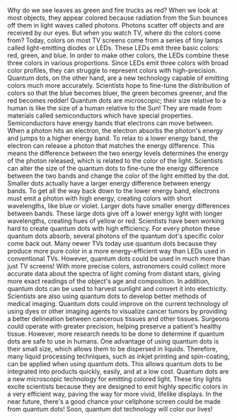Why do we see leaves as green and fire trucks as red? When we look at most objects, they appear colored because radiation from the Sun bounces off them in light waves called photons. Photons scatter off objects and are received by our eyes. But when you watch TV, where do the colors come from? Today, colors on most TV screens come from a series of tiny lamps called light-emitting diodes or LEDs. These LEDs emit three basic colors: red, green, and blue. In order to make other colors, the LEDs combine these three colors in various proportions. Since LEDs emit three colors with broad color profiles, they can struggle to represent colors with high-precision. Quantum dots, on the other hand, are a new technology capable of emitting colors much more accurately. Scientists hope to fine-tune the distribution of colors so that the blue becomes bluer, the green becomes greener, and the red becomes redder! Quantum dots are microscopic; their size relative to a human is like the size of a human relative to the Sun! They are made from materials called semiconductors which have special properties. Semiconductors have energy bands that electrons can move between. When a photon hits an electron, the electron absorbs the photon's energy and jumps to a higher energy band. To relax to a lower energy band, the electron can release a photon that matches the energy difference. This means the difference between the two energy levels determines the energy of the photon released, which is related to the color of the light. Scientists can alter the size of the quantum dots to fine-tune the energy difference between the two bands and change the color of the light emitted by the dot. Smaller dots actually have a larger energy difference between energy bands. To get all the way back down to the lower energy band, electrons must emit a photon with high energy, creating colors with short wavelengths, like blue or violet. Larger dots have smaller energy differences between bands. These large dots give off a lower energy light with longer wavelengths, creating hues of yellow or red. Scientists have been working hard to create quantum dots with high efficiency. For every photon these quantum dots absorb, several photons of the quantum dot's specific color come back out. Many newer TVs today use quantum dots because they produce more pure color in a more energy-efficient way than LEDs used in conventional TVs. However, quantum dots could be used in much more than just TV screens! With more precise colors, astronomers could collect more accurate data about the spectra of light coming from distant stars, giving more exact readings of the object's age and composition. In addition, quantum dots can be used to harvest sunlight and convert it into electricity. Scientists are also using quantum dots to develop better methods of medical imaging. Quantum dots could improve on the current technology of using dyes or other imaging agents to visualize cancer tumors by providing a better delineation between cancerous tissues and other tissues. Surgeons could operate with greater precision, helping preserve a patient's healthy tissue. However, more research needs to be done to determine if quantum dots are safe to use in humans. One advantage of using quantum dots is their small size, which allows them to be dispersed in liquids. Therefore, many liquid processing techniques, such as inkjet printing and spin-coating, can be applied when using quantum dots. This allows quantum dots to be integrated into products quickly, easily, and at a low cost. Quantum dots are a new microscopic technology for emitting colored light. These tiny lights excite scientists because they are designed to emit highly specific colors in a very efficient way, paving the way for more vivid, lifelike displays. In the near future, there's a good chance your cellphone screen could be made from quantum dots! Soon, quantum dot technology will color our lives!